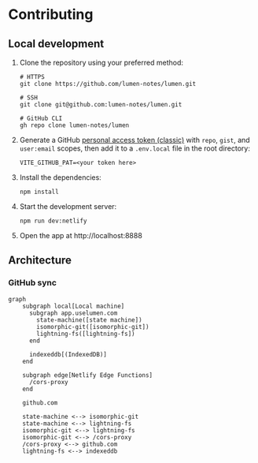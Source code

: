 # Contributing

## Local development

1.  Clone the repository using your preferred method:

    ```shell
    # HTTPS
    git clone https://github.com/lumen-notes/lumen.git

    # SSH
    git clone git@github.com:lumen-notes/lumen.git

    # GitHub CLI
    gh repo clone lumen-notes/lumen
    ```

1.  Generate a GitHub [personal access token (classic)](https://github.com/settings/tokens/new) with `repo`, `gist`, and `user:email` scopes, then add it to a `.env.local` file in the root directory:

    ```shell
    VITE_GITHUB_PAT=<your token here>
    ```

1.  Install the dependencies:

    ```shell
    npm install
    ```

1.  Start the development server:

    ```shell
    npm run dev:netlify
    ```

1.  Open the app at http://localhost:8888


## Architecture

### GitHub sync

```mermaid
graph
    subgraph local[Local machine]
      subgraph app.uselumen.com
        state-machine([state machine])
        isomorphic-git([isomorphic-git])
        lightning-fs([lightning-fs])
      end

      indexeddb[(IndexedDB)]
    end

    subgraph edge[Netlify Edge Functions]
      /cors-proxy
    end

    github.com

    state-machine <--> isomorphic-git
    state-machine <--> lightning-fs
    isomorphic-git <--> lightning-fs
    isomorphic-git <--> /cors-proxy
    /cors-proxy <--> github.com
    lightning-fs <--> indexeddb
```
